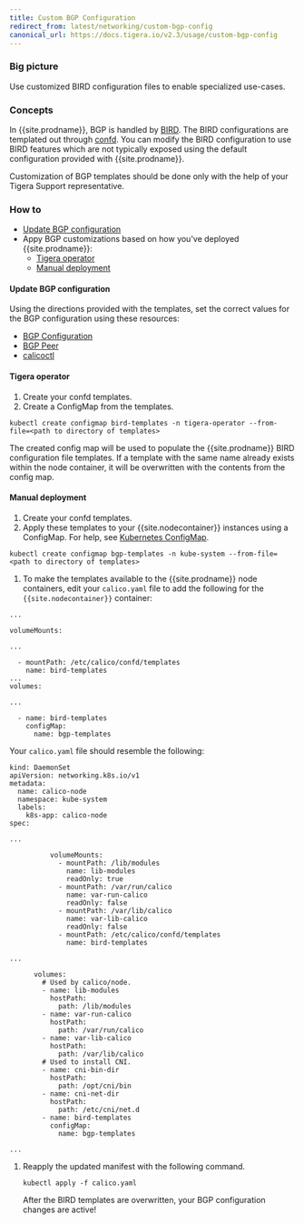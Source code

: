 ```yaml
---
title: Custom BGP Configuration
redirect_from: latest/networking/custom-bgp-config
canonical_url: https://docs.tigera.io/v2.3/usage/custom-bgp-config
---
```


### Big picture

Use customized BIRD configuration files to enable specialized use-cases.

### Concepts

In {{site.prodname}}, BGP is handled by [BIRD](https://github.com/projectcalico/bird).
The BIRD configurations are templated out through [confd](https://github.com/projectcalico/confd).
You can modify the BIRD configuration to use BIRD features which are not typically exposed using the
default configuration provided with {{site.prodname}}.

Customization of BGP templates should be done only with the help of your Tigera Support representative.

### How to

- [Update BGP configuration](#update-bgp-configuration)
- Appy BGP customizations based on how you've deployed {{site.prodname}}:
  - [Tigera operator](#tigera-operator)
  - [Manual deployment](#manual-deployment)

#### Update BGP configuration

Using the directions provided with the templates, set the correct values 
for the BGP configuration using these resources:

- [BGP Configuration]({{site.url}}/{{page.version}}/reference/resources/bgpconfig)
- [BGP Peer]({{site.url}}/{{page.version}}/reference/resources/bgppeer)
- [calicoctl]({{site.url}}/{{page.version}}/reference/calicoctl)

#### Tigera operator

1. Create your confd templates.
1. Create a ConfigMap from the templates.

  ```
  kubectl create configmap bird-templates -n tigera-operator --from-file=<path to directory of templates>
  ``` 

  The created config map will be used to populate the {{site.prodname}} BIRD configuration file templates. If a template with the same name already exists within the node container, it will be overwritten with the contents from the config map.

#### Manual deployment

1. Create your confd templates.
1. Apply these templates to your {{site.nodecontainer}} instances using a ConfigMap. 
   For help, see [Kubernetes ConfigMap](https://kubernetes.io/docs/tasks/configure-pod-container/configure-pod-configmap/).

  ```
  kubectl create configmap bgp-templates -n kube-system --from-file=<path to directory of templates> 
  ```

1. To make the templates available to the {{site.prodname}} node containers, edit your `calico.yaml`
   file to add the following for the `{{site.nodecontainer}}` container:

```
...

volumeMounts:

...

  - mountPath: /etc/calico/confd/templates
    name: bird-templates
...
volumes:

...

  - name: bird-templates
    configMap:
      name: bgp-templates
```

Your `calico.yaml` file should resemble the following:

```
kind: DaemonSet
apiVersion: networking.k8s.io/v1
metadata:
  name: calico-node
  namespace: kube-system
  labels:
    k8s-app: calico-node
spec:

...

          volumeMounts:
            - mountPath: /lib/modules
              name: lib-modules
              readOnly: true
            - mountPath: /var/run/calico
              name: var-run-calico
              readOnly: false
            - mountPath: /var/lib/calico
              name: var-lib-calico
              readOnly: false
            - mountPath: /etc/calico/confd/templates
              name: bird-templates

...

      volumes:
        # Used by calico/node.
        - name: lib-modules
          hostPath:
            path: /lib/modules
        - name: var-run-calico
          hostPath:
            path: /var/run/calico
        - name: var-lib-calico
          hostPath:
            path: /var/lib/calico
        # Used to install CNI.
        - name: cni-bin-dir
          hostPath:
            path: /opt/cni/bin
        - name: cni-net-dir
          hostPath:
            path: /etc/cni/net.d
        - name: bird-templates
          configMap:
            name: bgp-templates

...
```

1. Reapply the updated manifest with the following command.

   ```
   kubectl apply -f calico.yaml
   ```

   After the BIRD templates are overwritten, your BGP configuration changes are active!
